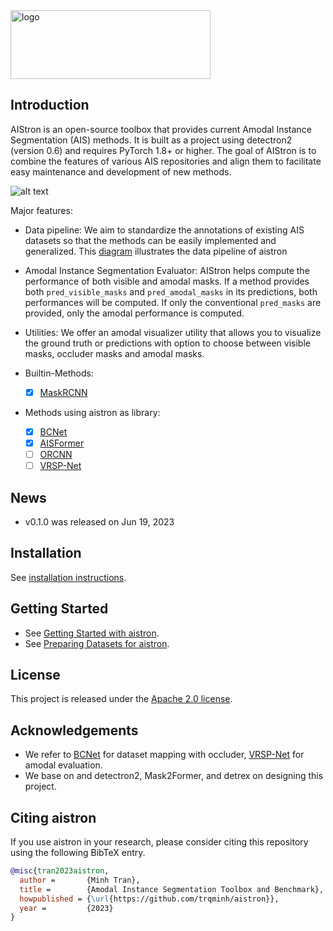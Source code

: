 <img src="./assets/aistron_logo.svg" width = "320" height = "110" alt="logo" />

## Introduction

AIStron is an open-source toolbox that provides current Amodal Instance Segmentation (AIS) methods. It is built as a project using detectron2 (version 0.6) and requires PyTorch 1.8+ or higher. The goal of AIStron is to combine the features of various AIS repositories and align them to facilitate easy maintenance and development of new methods.

![alt text](assets/demo_examples/kins_example_prediction.png "teaser")

Major features:
- Data pipeline: We aim to standardize the annotations of existing AIS datasets 
so that the methods can be easily implemented and generalized. This [diagram](assets/doc_imgs/aistron_figures-data_pipeline.png) 
illustrates the data pipeline of aistron

- Amodal Instance Segmentation Evaluator: AIStron helps compute the performance of both visible and amodal masks. 
If a method provides both `pred_visible_masks` and `pred_amodal_masks` in its predictions,
both performances will be computed. If only the conventional `pred_masks` are provided, 
only the amodal performance is computed.

- Utilities: We offer an amodal visualizer utility that allows you to visualize the ground truth or predictions with
option to choose between visible masks, occluder masks and amodal masks. 

- Builtin-Methods:
    - [x] [MaskRCNN](./aistron/modeling/meta_arch/amodal_rcnn.py)

- Methods using aistron as library:
    - [x] [BCNet](./projects/BCNet/)
    - [x] [AISFormer](./projects/AISFormer/)
    - [ ] [ORCNN](./projects/ORCNN/)
    - [ ] [VRSP-Net](./projects/VRSP-Net/)

## News
- v0.1.0 was released on Jun 19, 2023

## Installation
See [installation instructions](docs/INSTALL.md).

## Getting Started
- See [Getting Started with aistron](docs/GETTING_STARTED.md).
- See [Preparing Datasets for aistron](datasets/README.md).

## License
This project is released under the [Apache 2.0 license](./LICENSE).

## Acknowledgements
- We refer to [BCNet](https://github.com/lkeab/BCNet) for dataset mapping with occluder,
[VRSP-Net](https://github.com/YutingXiao/Amodal-Segmentation-Based-on-Visible-Region-Segmentation-and-Shape-Prior) for amodal evaluation.
- We base on and detectron2, Mask2Former, and detrex on designing this project.
## Citing aistron
If you use aistron in your research, please consider citing this repository using the following BibTeX entry.
```BibTeX
@misc{tran2023aistron,
  author =       {Minh Tran},
  title =        {Amodal Instance Segmentation Toolbox and Benchmark},
  howpublished = {\url{https://github.com/trqminh/aistron}},
  year =         {2023}
}
```
